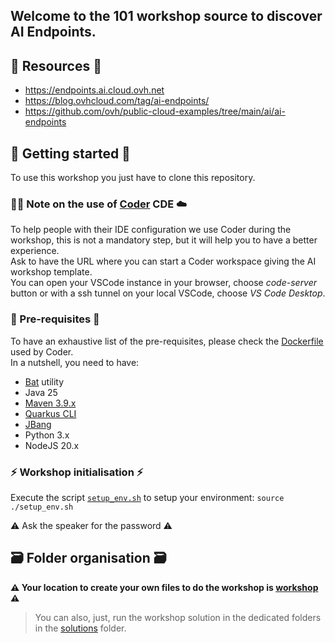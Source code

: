 ## Welcome to the 101 workshop source to discover AI Endpoints.

## 🔗 Resources 🔗
 - https://endpoints.ai.cloud.ovh.net
 - https://blog.ovhcloud.com/tag/ai-endpoints/
 - https://github.com/ovh/public-cloud-examples/tree/main/ai/ai-endpoints

## 🏁 Getting started 🏁

To use this workshop you just have to clone this repository.

### 🧑‍💻 Note on the use of [Coder](https://coder.com/) CDE ☁️

To help people with their IDE configuration we use Coder during the workshop, this is not a mandatory step, but it will help you to have a better experience.  
Ask to have the URL where you can start a Coder workspace giving the AI workshop template.  
You can open your VSCode instance in your browser, choose _code-server_ button or with a ssh tunnel on your local VSCode, choose _VS Code Desktop_.

### 🧰 Pre-requisites 🧰

To have an exhaustive list of the pre-requisites, please check the [Dockerfile](./Docker/Dockerfile) used by Coder.  
In a nutshell, you need to have:
 - [Bat](https://github.com/sharkdp/bat) utility
 - Java 25
 - [Maven 3.9.x](https://maven.apache.org/download.cgi)
 - [Quarkus CLI](https://quarkus.io/guides/cli-tooling)
 - [JBang](https://www.jbang.dev/)
 - Python 3.x
 - NodeJS 20.x

### ⚡️ Workshop initialisation ⚡️

Execute the script [`setup_env.sh`](./setup_env.sh) to setup your environment: `source ./setup_env.sh`

⚠️ Ask the speaker for the password ⚠️

## 🗃️ Folder organisation 🗃️

**⚠️ Your location to create your own files to do the workshop is [workshop](./workshop/) ⚠️**
> You can also, just, run the workshop solution in the dedicated folders in the [solutions](./solutions/) folder.

